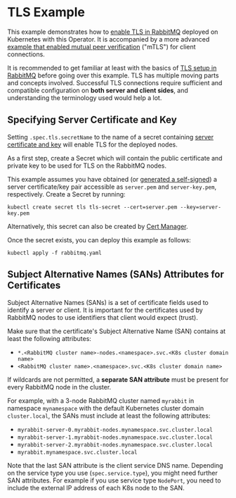 # TLS Example

This example demonstrates how to [enable TLS in RabbitMQ](https://www.rabbitmq.com/ssl.html) deployed on Kubernetes
with this Operator. It is accompanied by a more advanced [example that enabled mutual peer verification](../mtls) ("mTLS")
for client connections.

It is recommended to get familiar at least with the basics of [TLS setup in RabbitMQ](https://www.rabbitmq.com/ssl.html)
before going over this example. TLS has multiple moving parts and concepts involved. Successful TLS connections
require sufficient and compatible configuration on **both server and client sides**, and understanding the terminology
used would help a lot.


## Specifying Server Certificate and Key

Setting `.spec.tls.secretName` to the name of a secret containing [server certificate and key](https://www.rabbitmq.com/ssl.html#certificates-and-keys)
will enable TLS for the deployed nodes.

As a first step, create a Secret which will contain the public certificate and private key to be used for TLS on the RabbitMQ nodes.

This example assumes you have obtained (or [generated a self-signed](https://github.com/michaelklishin/tls-gen)) a server certificate/key pair
accessible as `server.pem` and `server-key.pem`, respectively. Create a Secret by running:

```shell
kubectl create secret tls tls-secret --cert=server.pem --key=server-key.pem
```

Alternatively, this secret can also be created by [Cert Manager](https://cert-manager.io/).

Once the secret exists, you can deploy this example as follows:

```shell
kubectl apply -f rabbitmq.yaml
```

## Subject Alternative Names (SANs) Attributes for Certificates

Subject Alternative Names (SANs) is a set of certificate fields used to identify a server or client.
It is important for the certificates used by RabbitMQ nodes to use identifiers that client
would expect (trust).

Make sure that the certificate's Subject Alternative Name (SAN) contains at least the following attributes:

* `*.<RabbitMQ cluster name>-nodes.<namespace>.svc.<K8s cluster domain name>`
* `<RabbitMQ cluster name>.<namespace>.svc.<K8s cluster domain name>`

If wildcards are not permitted, a **separate SAN attribute** must be present for every RabbitMQ node in the cluster.

For example, with a 3-node RabbitMQ cluster named `myrabbit` in namespace `mynamespace` with the default Kubernetes cluster domain `cluster.local`,
the SANs must include at least the following attributes:

* `myrabbit-server-0.myrabbit-nodes.mynamespace.svc.cluster.local`
* `myrabbit-server-1.myrabbit-nodes.mynamespace.svc.cluster.local`
* `myrabbit-server-2.myrabbit-nodes.mynamespace.svc.cluster.local`
* `myrabbit.mynamespace.svc.cluster.local`

Note that the last SAN attribute is the client service DNS name.
Depending on the service type you use (`spec.service.type`), you might need further SAN attributes.
For example if you use service type `NodePort`, you need to include the external IP address of each K8s node to the SAN.
